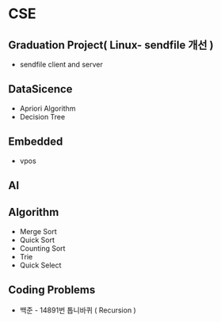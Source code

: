 # CSE
## Graduation Project( Linux- sendfile 개선 )
* sendfile client and server
## DataSicence
* Apriori Algorithm
* Decision Tree
## Embedded
* vpos
## AI
## Algorithm
* Merge Sort
* Quick Sort
* Counting Sort
* Trie
* Quick Select
## Coding Problems
* 백준 - 14891번 톱니바퀴 ( Recursion )

